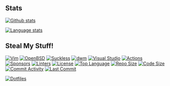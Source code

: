 ## Stats

[![Github stats](https://github-readme-stats.vercel.app/api?username=yuri-norwood&count_private=true&show_icons=true&theme=dark&include_all_commits=true)](https://github.com/yuri-norwood/)

[![Language stats](https://github-readme-stats.vercel.app/api/top-langs?username=yuri-norwood&count_private=true&show_icons=true&theme=dark&langs_count=10&layout=compact&card_width=445&exclude_repo=wolfenstein&hide=css&langs_count=10)](https://github.com/yuri-norwood/)

## Steal My Stuff!
[![Vim](https://img.shields.io/github/labels/yuri-norwood/dotfiles/vim?logo=vim)](https://github.com/yuri-norwood/dotfiles/issues?q=label%3Avim)
[![OpenBSD](https://img.shields.io/github/labels/yuri-norwood/dotfiles/openbsd?logo=openbsd&logoColor=000)](https://github.com/yuri-norwood/dotfiles/issues?q=label%3Aopenbsd)
[![Suckless](https://img.shields.io/github/labels/yuri-norwood/dotfiles/suckless?logo=suckless)](https://github.com/yuri-norwood/dotfiles/issues?q=label%3Asuckless)
[![dwm](https://img.shields.io/github/labels/yuri-norwood/dotfiles/dwm?logo=dwm)](https://github.com/yuri-norwood/dotfiles/issues?q=label%3Adwm)
[![Visual Studio](https://img.shields.io/github/labels/yuri-norwood/dotfiles/visual%20studio?logo=visual%20studio)](https://github.com/yuri-norwood/dotfiles/issues?q=label%3A%22visual+studio%22)
[![Actions](https://img.shields.io/badge/-actions-2088ff?logo=github-actions&logoColor=ffffff)](https://github.com/yuri-norwood/dotfiles/actions)
[![Sponsors](https://img.shields.io/badge/-sponsor-ea4aaa?logo=github-sponsors&logoColor=ffffff)](https://github.com/sponsors/yuri-norwood)
[![Linters](https://img.shields.io/github/workflow/status/yuri-norwood/dotfiles/linting?label)](https://github.com/yuri-norwood/dotfiles/actions?query=workflow%3Alinting)
[![License](https://img.shields.io/badge/-Unlicense-blue)](https://github.com/yuri-norwood/dotfiles/blob/main/.github/LICENSE)
[![Top Language](https://img.shields.io/github/languages/top/yuri-norwood/dotfiles)](https://github.com/yuri-norwood/dotfiles)
[![Repo Size](https://img.shields.io/github/repo-size/yuri-norwood/dotfiles)](https://github.com/yuri-norwood/dotfiles/archive/main.tar.gz)
[![Code Size](https://img.shields.io/github/languages/code-size/yuri-norwood/dotfiles)](https://github.com/yuri-norwood/dotfiles)
[![Commit Activity](https://img.shields.io/github/commit-activity/w/yuri-norwood/dotfiles)](https://github.com/yuri-norwood/dotfiles/commits)
[![Last Commit](https://img.shields.io/github/last-commit/yuri-norwood/dotfiles)](https://github.com/yuri-norwood/dotfiles/commits)

[![Dotfiles](https://github-readme-stats.vercel.app/api/pin/?username=yuri-norwood&repo=dotfiles&theme=dark)](https://github.com/yuri-norwood/dotfiles)
